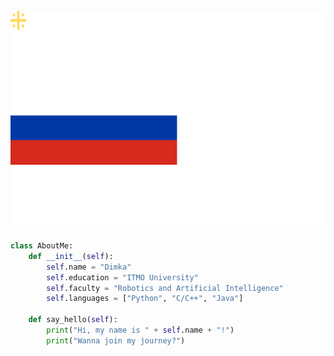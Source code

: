 <div align="center">
  <br/>
    <img height="350" src="src/nyancat_russia.svg" width="800" />
  <br/>
</div>

```python
class AboutMe:
    def __init__(self):
        self.name = "Dimka"
        self.education = "ITMO University"
        self.faculty = "Robotics and Artificial Intelligence"
        self.languages = ["Python", "C/C++", "Java"]

    def say_hello(self):
        print("Hi, my name is " + self.name + "!")
        print("Wanna join my journey?")
```
